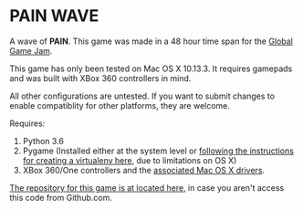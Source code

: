# PAIN WAVE

A wave of **PAIN**. This game was made in a 48 hour time span for the [Global Game Jam](https://globalgamejam.org/).

This game has only been tested on Mac OS X 10.13.3. It requires gamepads and was built with XBox 360 controllers in mind.

All other configurations are untested. If you want to submit changes to enable compatiblity for other platforms, they are welcome.

Requires:

1. Python 3.6
2. Pygame (Installed either at the system level or [following the instructions for creating a virtualenv here](https://bitbucket.org/pygame/pygame/issues/203/window-does-not-get-focus-on-os-x-with#comment-32656825), due to limitations on OS X)
3. XBox 360/One controllers and the [associated Mac OS X drivers](https://www.jacobtomlinson.co.uk/gaming/2016/02/24/use-xbox-360-pad-with-el-capitan/).

[The repository for this game is at located here](https://github.com/Kelketek/pain_wave/), in case you aren't access this code from Github.com.